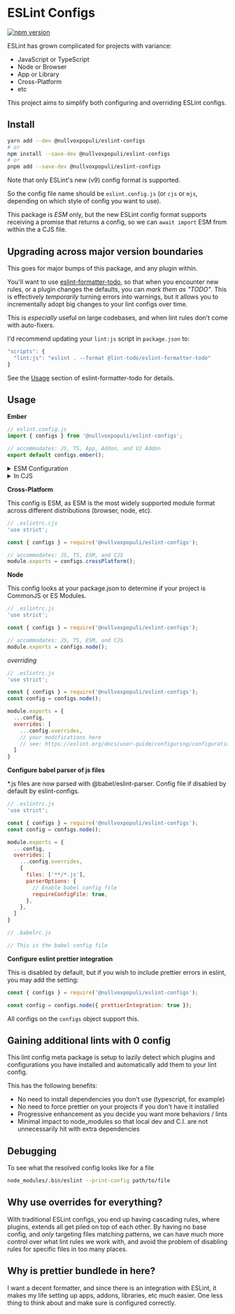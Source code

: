 # ESLint Configs

[![npm version](https://badge.fury.io/js/%40nullvoxpopuli%2Feslint-configs.svg)](https://badge.fury.io/js/%40nullvoxpopuli%2Feslint-configs)

ESLint has grown complicated for projects with variance:
 - JavaScript or TypeScript
 - Node or Browser
 - App or Library
 - Cross-Platform
 - etc

This project aims to simplify both configuring and overriding ESLint configs.

## Install

```bash
yarn add --dev @nullvoxpopuli/eslint-configs
# or
npm install --save-dev @nullvoxpopuli/eslint-configs
# or 
pnpm add --save-dev @nullvoxpopuli/eslint-configs
```

Note that only ESLint's new (v9) config format is supported.

So the config file name should be `eslint.config.js` (or `cjs` or `mjs`, depending on which style of config you want to use).

This package is _ESM_ only, but the new ESLint config format supports receiving a promise that returns a config, so we can `await import` ESM from within the a CJS file. 

## Upgrading across major version boundaries

This goes for major bumps of this package, and any plugin within.

You'll want to use [eslint-formatter-todo](https://github.com/lint-todo/eslint-formatter-todo),
so that when you encounter new rules, or a plugin changes the defaults, you can _mark them as "TODO"_.
This is effectively _temporarily_ turning errors into warnings,
but it allows you to incrementally adopt big changes to your lint configs over time.

This is _especially_ useful on large codebases, and when lint rules don't come with auto-fixers.

I'd recommend updating your `lint:js` script in `package.json` to:
```js
"scripts": {
  "lint:js": "eslint . --format @lint-todo/eslint-formatter-todo"
}
```

See the [Usage](https://github.com/lint-todo/eslint-formatter-todo#usage) section of eslint-formatter-todo for details.

## Usage

**Ember**

```js
// eslint.config.js 
import { configs } from '@nullvoxpopuli/eslint-configs';

// accommodates: JS, TS, App, Addon, and V2 Addon
export default configs.ember();
```

<details><summary>ESM Configuration</summary>

_overriding_
```js
// eslint.config.js 
import { configs } from '@nullvoxpopuli/eslint-configs';

const config = await configs.ember();

export default [
    ...config,
    // your modifications here
    // see: https://eslint.org/docs/user-guide/configuring/configuration-files#how-do-overrides-work
];
```

_overriding prettier configuration example_
```js
// eslint.config.js 
import { configs } from '@nullvoxpopuli/eslint-configs';

const config = await configs.ember();

export default [
    ...config,
    {
        files: ['**/*.js', '**/*.ts'],
        rules: {
            'prettier/prettier': ['error', { singleQuote: true, printWidth: 120, trailingComma: 'all' }],
        },
    },
]
```



</details>

<details><summary>In CJS</summary>

```js
// eslint.config.js 
'use strict';

const { configs } = require('@nullvoxpopuli/eslint-configs');

// accommodates: JS, TS, App, Addon, and V2 Addon
module.exports = configs.ember();
```

_overriding_
```js
// eslint.config.js 
'use strict';

const { configs } = require('@nullvoxpopuli/eslint-configs');

module.exports = (async () => {
  const config = await configs.ember();

    return [
        ...config,
        // your modifications here
        // see: https://eslint.org/docs/user-guide/configuring/configuration-files#how-do-overrides-work
    ];
})()
```

_overriding prettier configuration example_
```js
// .eslintrc.js
'use strict';

const { configs } = require('@nullvoxpopuli/eslint-configs');
const config = configs.ember();

module.exports = {
  ...config,
  overrides: [
    ...config.overrides,
    {
      files: ['**/*.js', '**/*.ts'],
      rules: {
        'prettier/prettier': ['error', { singleQuote: true, printWidth: 120, trailingComma: 'all' }],
      },
    },
  ]
}
```

</details>

**Cross-Platform**

This config is ESM, as ESM is the most widely supported module format across different distributions (browser, node, etc).

```js 
// .eslintrc.cjs
'use strict';

const { configs } = require('@nullvoxpopuli/eslint-configs');

// accommodates: JS, TS, ESM, and CJS
module.exports = configs.crossPlatform();
```

**Node**

This config looks at your package.json to determine if your project is CommonJS or ES Modules.
```js
// .eslintrc.js
'use strict';

const { configs } = require('@nullvoxpopuli/eslint-configs');

// accommodates: JS, TS, ESM, and CJS
module.exports = configs.node();
```

_overriding_
```js
// .eslintrc.js
'use strict';

const { configs } = require('@nullvoxpopuli/eslint-configs');
const config = configs.node();

module.exports = {
  ...config,
  overrides: [
    ...config.overrides,
    // your modifications here
    // see: https://eslint.org/docs/user-guide/configuring/configuration-files#how-do-overrides-work
  ]
}
```

**Configure babel parser of js files**

*.js files are now parsed with @babel/eslint-parser. Config file if disabled by default by eslint-configs.

```js
// .eslintrc.js
'use strict';

const { configs } = require('@nullvoxpopuli/eslint-configs');
const config = configs.node();

module.exports = {
  ...config,
  overrides: [
    ...config.overrides,
    {
      files: ['**/*.js'],
      parserOptions: {
        // Enable babel config file
        requireConfigFile: true,
      },
    },
  ]
}
```

```js
// .babelrc.js

// This is the babel config file
```

**Configure eslint prettier integration**

This is disabled by default, but if you wish to include prettier errors in eslint, you may add the setting:
```js
const { configs } = require('@nullvoxpopuli/eslint-configs');

const config = configs.node({ prettierIntegration: true });
```

All configs on the `configs` object support this.


## Gaining additional lints with 0 config

This lint config meta package is setup to lazily detect which plugins and configurations you have installed and automatically add them to your lint config.

This has the following benefits:
 - No need to install dependencies you don't use (typescript, for example)
 - No need to force prettier on your projects if you don't have it installed
 - Progressive enhancement as you decide you want more behaviors / lints
 - Minimal impact to node_modules so that local dev and C.I. are not unnecessarily hit with extra dependencies

## Debugging

To see what the resolved config looks like for a file
```bash
node_modules/.bin/eslint --print-config path/to/file
```

## Why use overrides for everything?

With traditional ESLint configs, you end up having cascading rules, where plugins, extends all get piled on top of each other.
By having no base config, and _only_ targeting files matching patterns, we can have much more control over what lint rules
we work with, and avoid the problem of disabling rules for specific files in too many places.

## Why is prettier bundlede in here?

I want a decent formatter, and since there is an integration with ESLint, it makes
my life setting up apps, addons, libraries, etc much easier.
One less thing to think about and make sure is configured correctly.
